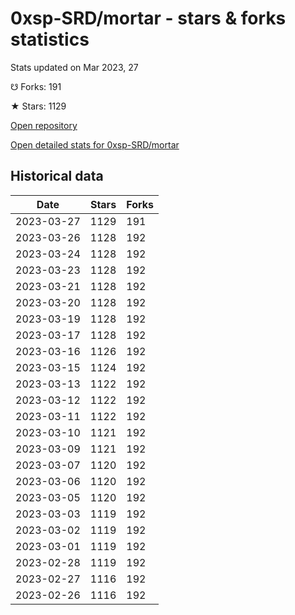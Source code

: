 # 0xsp-SRD/mortar - stars & forks statistics

Stats updated on Mar 2023, 27

☋ Forks: 191

★ Stars: 1129

[Open repository](https://github.com/0xsp-SRD/mortar)

[Open detailed stats for 0xsp-SRD/mortar](https://reviewgithub.com/rep/0xsp-SRD/mortar)

## Historical data
| Date | Stars | Forks |
|------|-------|-------|
| 2023-03-27 | 1129 | 191 | 
| 2023-03-26 | 1128 | 192 | 
| 2023-03-24 | 1128 | 192 | 
| 2023-03-23 | 1128 | 192 | 
| 2023-03-21 | 1128 | 192 | 
| 2023-03-20 | 1128 | 192 | 
| 2023-03-19 | 1128 | 192 | 
| 2023-03-17 | 1128 | 192 | 
| 2023-03-16 | 1126 | 192 | 
| 2023-03-15 | 1124 | 192 | 
| 2023-03-13 | 1122 | 192 | 
| 2023-03-12 | 1122 | 192 | 
| 2023-03-11 | 1122 | 192 | 
| 2023-03-10 | 1121 | 192 | 
| 2023-03-09 | 1121 | 192 | 
| 2023-03-07 | 1120 | 192 | 
| 2023-03-06 | 1120 | 192 | 
| 2023-03-05 | 1120 | 192 | 
| 2023-03-03 | 1119 | 192 | 
| 2023-03-02 | 1119 | 192 | 
| 2023-03-01 | 1119 | 192 | 
| 2023-02-28 | 1119 | 192 | 
| 2023-02-27 | 1116 | 192 | 
| 2023-02-26 | 1116 | 192 | 

